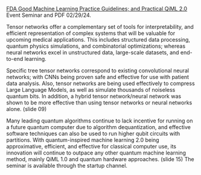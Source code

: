 [FDA Good Machine Learning Practice Guidelines; and Practical QiML 2.0](https://www.chemicalqdevice.com/fda-gmlp-guidelines-and-practical-qiml-2-0) Event Seminar and PDF 02/29/24.

Tensor networks offer a complementary set of tools for interpretability, and efficient representation of complex systems that will be valuable for upcoming medical applications. This includes structured data processing, quantum physics simulations, and combinatorial optimizations; whereas neural networks excel in unstructured data, large-scale datasets, and end-to-end learning.

Specific tree tensor networks correspond to existing convolutional neural networks; with CNNs being proven safe and effective for use with patient data analysis. Also, tensor networks are being used effectively to compress Large Language Models, as well as simulate thousands of noiseless quantum bits. In addition, a hybrid tensor network/neural network was shown to be more effective than using tensor networks or neural networks alone. (slide 09)

Many leading quantum algorithms continue to lack incentive for running on a future quantum computer due to algorithm dequantization, and effective software techniques can also be used to run higher qubit circuits with partitions. With quantum-inspired machine learning 2.0 being approximative, efficient, and effective for classical computer use, its innovation will continue to outpace any other quantum machine learning method, mainly QiML 1.0 and quantum hardware approaches. (slide 15) The seminar is available through the startup channel. 
